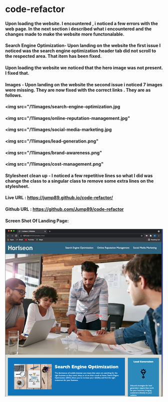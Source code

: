 # code-refactor

#### Upon loading the website. I encountered , i noticed a few errors with the web page. In the next section i described what i encountered and the changes made to make the website more functonalable. 

#### Search Engine Optimization- Upon landing on the website the first issue I noticed was the search engine optimization header tab did not scroll to the respected area. That item has been fixed. 

#### Upon loading the website we noticed that the hero image was not present. I fixed that. 


#### Images - Upon landing on the website the second issue i noticed 7 images were missing. They are now fixed with the correct links . They are as follows.

#### <img src="/11images/search-engine-optimization.jpg
#### <img src="/11images/online-reputation-management.jpg"
#### <img src="/11images/social-media-marketing.jpg
#### <img src="/11images/lead-generation.png" 
#### <img src="/11images/brand-awareness.png"
#### <img src="/11images/cost-management.png"


#### Stylesheet clean up - I noticed a few repetitive lines so what I did was change the class to a singular class to remove some extra lines on the stylesheet.



#### Live URL : https://jump89.github.io/code-refactor/
#### Github URL : https://github.com/Jump89/code-refactor


#### Screen Shot Of Landing Page:

![Screenshot of webiste](11images/Screen-Shot-finished-site.png)

